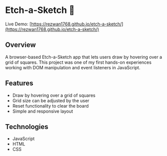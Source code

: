 # Etch-a-Sketch 🎨

Live Demo: [https://rezwan1768.github.io/etch-a-sketch/](https://rezwan1768.github.io/etch-a-sketch/)

## Overview

A browser-based Etch-a-Sketch app that lets users draw by hovering over a grid of squares. This project was one of my first hands-on experiences working with DOM manipulation and event listeners in JavaScript.

## Features

- Draw by hovering over a grid of squares
- Grid size can be adjusted by the user
- Reset functionality to clear the board
- Simple and responsive layout

## Technologies

- JavaScript
- HTML
- CSS
